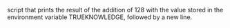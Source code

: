  script that prints the result of the addition of 128 with the value stored in the environment variable TRUEKNOWLEDGE, followed by a new line.
